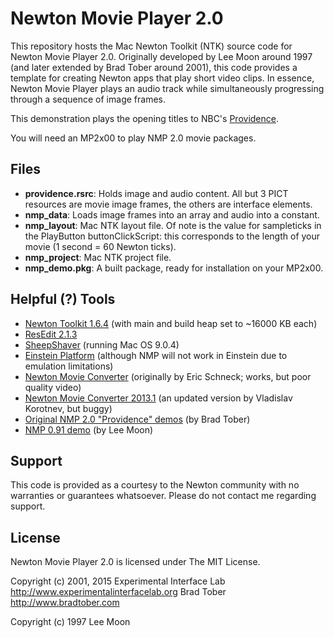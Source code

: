 Newton Movie Player 2.0
=======================

This repository hosts the Mac Newton Toolkit (NTK) source code for Newton Movie Player 2.0. Originally developed by Lee Moon around 1997 (and later extended by Brad Tober around 2001), this code provides a template for creating Newton apps that play short video clips. In essence, Newton Movie Player plays an audio track while simultaneously progressing through a sequence of image frames.

This demonstration plays the opening titles to NBC's [Providence](http://en.wikipedia.org/wiki/Providence_%28TV_series%29).

You will need an MP2x00 to play NMP 2.0 movie packages.


Files
-----

- **providence.rsrc**: Holds image and audio content. All but 3 PICT resources are movie image frames, the others are interface elements.
- **nmp_data**: Loads image frames into an array and audio into a constant.
- **nmp_layout**: Mac NTK layout file. Of note is the value for sampleticks in the PlayButton buttonClickScript: this corresponds to the length of your movie (1 second = 60 Newton ticks).
- **nmp_project**: Mac NTK project file.
- **nmp_demo.pkg**: A built package, ready for installation on your MP2x00.


Helpful (?) Tools
-----------------

- [Newton Toolkit 1.6.4](http://www.unna.org/view.php?/apple/development/NTK/macntk) (with main and build heap set to ~16000 KB each)
- [ResEdit 2.1.3](http://mac.org/utilities/resedit/)
- [SheepShaver](http://www.emaculation.com/doku.php/sheepshaver) (running Mac OS 9.0.4)
- [Einstein Platform](https://code.google.com/p/einstein/) (although NMP will not work in Einstein due to emulation limitations)
- [Newton Movie Converter](http://www.unna.org/unna/macos/NewtonMovieConverterRC3a.sit) (originally by Eric Schneck; works, but poor quality video)
- [Newton Movie Converter 2013.1](http://www.unna.org/unnasearch/entry.php?pkey=12969) (an updated version by Vladislav Korotnev, but buggy)
- [Original NMP 2.0 "Providence" demos](http://www.unna.org/view.php?/movies/Providence) (by Brad Tober)
- [NMP 0.91 demo](http://www.unna.org/view.php?/utilites/graphics-movies/NewtonMoviePlayer0.91Demo) (by Lee Moon)


Support
-------

This code is provided as a courtesy to the Newton community with no warranties or guarantees whatsoever. Please do not contact me regarding support.


License
-------

Newton Movie Player 2.0 is licensed under The MIT License.

Copyright (c) 2001, 2015
Experimental Interface Lab <http://www.experimentalinterfacelab.org>
Brad Tober <http://www.bradtober.com>

Copyright (c) 1997
Lee Moon